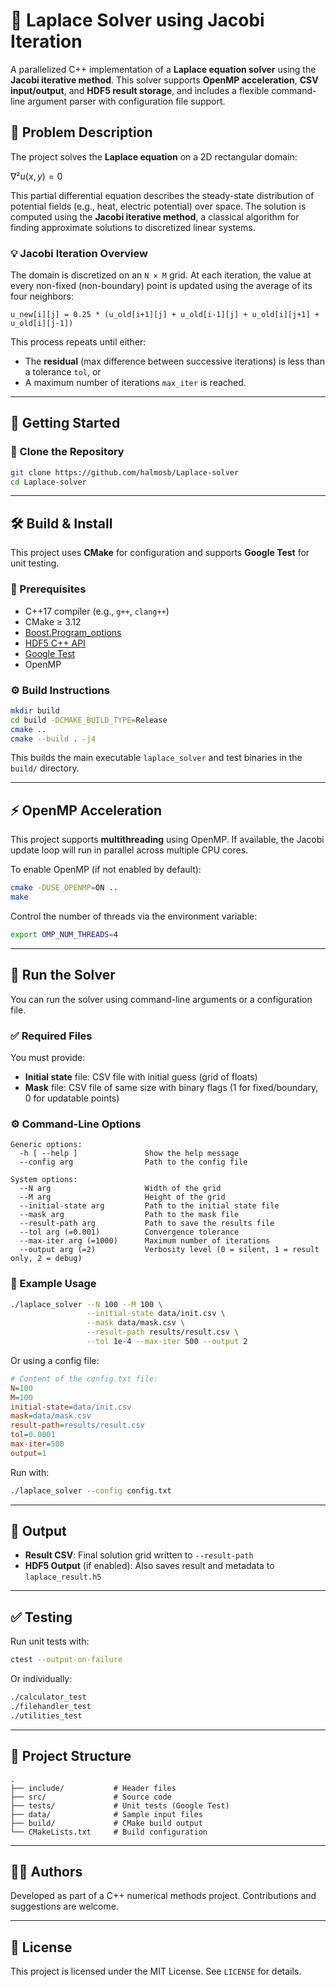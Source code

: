 # 🧪 Laplace Solver using Jacobi Iteration

A parallelized C++ implementation of a **Laplace equation solver** using the **Jacobi iterative method**. This solver supports **OpenMP acceleration**, **CSV input/output**, and **HDF5 result storage**, and includes a flexible command-line argument parser with configuration file support.

## 📘 Problem Description

The project solves the **Laplace equation** on a 2D rectangular domain:

$\nabla²u(x, y)=0$

This partial differential equation describes the steady-state distribution of potential fields (e.g., heat, electric potential) over space. The solution is computed using the **Jacobi iterative method**, a classical algorithm for finding approximate solutions to discretized linear systems.

### 💡 Jacobi Iteration Overview

The domain is discretized on an `N × M` grid. At each iteration, the value at every non-fixed (non-boundary) point is updated using the average of its four neighbors:

```
u_new[i][j] = 0.25 * (u_old[i+1][j] + u_old[i-1][j] + u_old[i][j+1] + u_old[i][j-1])
```

This process repeats until either:

* The **residual** (max difference between successive iterations) is less than a tolerance `tol`, or
* A maximum number of iterations `max_iter` is reached.

---

## 🚀 Getting Started

### 📅 Clone the Repository

```bash
git clone https://github.com/halmosb/Laplace-solver
cd Laplace-solver
```

---

## 🛠 Build & Install

This project uses **CMake** for configuration and supports **Google Test** for unit testing.

### 🔧 Prerequisites

* C++17 compiler (e.g., `g++`, `clang++`)
* CMake ≥ 3.12
* [Boost.Program\_options](https://www.boost.org/doc/libs/release/doc/html/program_options.html)
* [HDF5 C++ API](https://www.hdfgroup.org/)
* [Google Test](https://github.com/google/googletest)
* OpenMP

### ⚙️ Build Instructions

```bash
mkdir build
cd build -DCMAKE_BUILD_TYPE=Release
cmake .. 
cmake --build . -j4
```

This builds the main executable `laplace_solver` and test binaries in the `build/` directory.

---

## ⚡ OpenMP Acceleration

This project supports **multithreading** using OpenMP. If available, the Jacobi update loop will run in parallel across multiple CPU cores.

To enable OpenMP (if not enabled by default):

```bash
cmake -DUSE_OPENMP=ON ..
make
```

Control the number of threads via the environment variable:

```bash
export OMP_NUM_THREADS=4
```

---

## 🧪 Run the Solver

You can run the solver using command-line arguments or a configuration file.

### ✅ Required Files

You must provide:

* **Initial state** file: CSV file with initial guess (grid of floats)
* **Mask** file: CSV file of same size with binary flags (1 for fixed/boundary, 0 for updatable points)

### ⚙️ Command-Line Options

```
Generic options:
  -h [ --help ]               Show the help message
  --config arg                Path to the config file

System options:
  --N arg                     Width of the grid
  --M arg                     Height of the grid
  --initial-state arg         Path to the initial state file
  --mask arg                  Path to the mask file
  --result-path arg           Path to save the results file
  --tol arg (=0.001)          Convergence tolerance
  --max-iter arg (=1000)      Maximum number of iterations
  --output arg (=2)           Verbosity level (0 = silent, 1 = result only, 2 = debug)
```

### 🔧 Example Usage

```bash
./laplace_solver --N 100 --M 100 \
                 --initial-state data/init.csv \
                 --mask data/mask.csv \
                 --result-path results/result.csv \
                 --tol 1e-4 --max-iter 500 --output 2
```

Or using a config file:

```ini
# Content of the config.txt file:
N=100
M=100
initial-state=data/init.csv
mask=data/mask.csv
result-path=results/result.csv
tol=0.0001
max-iter=500
output=1
```

Run with:

```bash
./laplace_solver --config config.txt
```

---

## 📄 Output

* **Result CSV**: Final solution grid written to `--result-path`
* **HDF5 Output** (if enabled): Also saves result and metadata to `laplace_result.h5`

---

## ✅ Testing

Run unit tests with:

```bash
ctest --output-on-failure
```

Or individually:

```bash
./calculator_test
./filehandler_test
./utilities_test
```

---

## 📁 Project Structure

```
.
├── include/           # Header files
├── src/               # Source code
├── tests/             # Unit tests (Google Test)
├── data/              # Sample input files
├── build/             # CMake build output
└── CMakeLists.txt     # Build configuration
```

---

## 🧑‍💻 Authors

Developed as part of a C++ numerical methods project. Contributions and suggestions are welcome.

---

## 📄 License

This project is licensed under the MIT License. See `LICENSE` for details.
